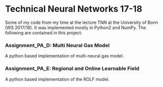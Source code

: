 # Technical Neural Networks 17-18
Some of my code from my time at the lecture TNN at the University of Bonn (WS 2017/18). It was implemented mostly in Python2 and NumPy. The following are contained in this project:

### Assignment_PA_D: Multi Neural Gas Model
A python based implementation of multi-neural gas model.

### Assignment_PA_E: Regional and Online Learnable Field
A python based implementation of the ROLF model.
